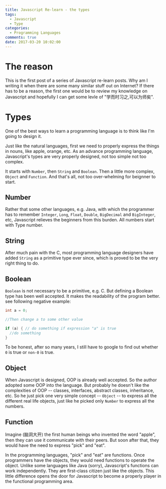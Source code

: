 ```yaml
---
title: Javascript Re-learn - the types
tags:
  - Javascript
  - Type
categories:
  - Programming Languages
comments: true
date: 2017-03-20 10:02:00
---
```


# The reason
This is the first post of a series of Javascript re-learn posts. Why am I writing it when there are some many similar stuff out on Internet? If there has to be a reason, the first one would be to review my knowledge on Javascript and hopefully I can get some levle of "学而时习之,可以为师矣".

# Types
One of the best ways to learn a programming language is to think like I'm going to design it. 

Just like the natural languages, first we need to properly express the things in nouns, like apple, orange, etc. As an advance programming language, Javascript's types are very properly designed, not too simple not too complex. 

It starts with `Number`, then `String` and `Boolean`. Then a little more complex, `Object` and `Function`. And that's all, not too over-whelming for beignner to start. 

## Number
Rather that some other languages, e.g. Java, with which the programmer has to remember `Integer`, `Long`, `Float`, `Double`, `BigDecimal` and `BigInteger`, etc, Javascript relieves the beginners from this burden. All numbers start with Type number. 

## String
After much pain with the C, most programming language designers have added `String` as a primitive type ever since, which is proved to be the very right thing to do. 

## Boolean
`Boolean` is not necessary to be a primitive, e.g. C. But defining a Boolean type has been well accepted. It makes the readability of the program better. see following negative example: 

```C
int a = 0; 

//Then change a to some other value

if (a) { // do something if expression "a" is true
  //do something
}
```

To be honest, after so many years, I still have to google to find out whether `0` is true or `non-0` is true. 

## Object
When Javascript is designed, OOP is already well accepted. So the author adopted some OOP into the language. But probably he doesn't like the complexities of OOP -- classes, interfaces, abstract classes, inheritance, etc. So he just pick one very simple concept -- `Object` -- to express all the different real life objects, just like he picked only `Number` to express all the numbers. 


## Function
Imagine (脑洞大开) the first human beings who invented the word "apple", then they can use it communicate with their peers. But soon after that, they would have the need to express "pick" and "eat".

In the programming languages, "pick" and "eat" are functions. Once programmers have the objects, they would need functions to operate the object. Unlike some languages like Java (sorry), Javascript's functions can work independently. They are first-class citizen just like the objects. This little difference opens the door for Javascript to become a properly player in the functional programming area. 

